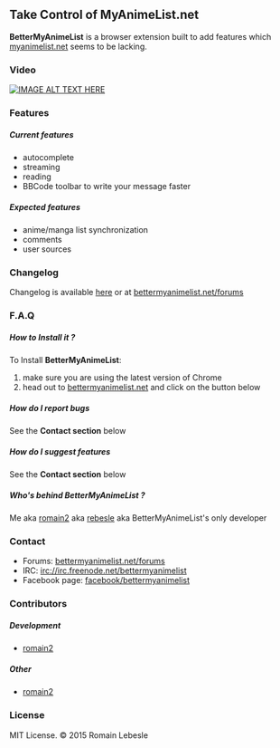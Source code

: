 ## Take Control of MyAnimeList.net


**BetterMyAnimeList** is a browser extension built to add features which [myanimelist.net]() seems to be lacking. 

### Video
[![IMAGE ALT TEXT HERE](http://img.youtube.com/vi/S8GG3xW70ss/0.jpg)](http://www.youtube.com/watch?v=S8GG3xW70ss)

### Features

##### Current features

* autocomplete
* streaming
* reading
* BBCode toolbar to write your message faster


##### Expected features

* anime/manga list synchronization
* comments
* user sources

### Changelog

Changelog is available [here](https://github.com/rebesle/bettermyanimelist/blob/master/CHANGELOG) or at [bettermyanimelist.net/forums](bettermyanimelist.net/forums) 


### F.A.Q  

##### How to Install it ?

To Install **BetterMyAnimeList**: 

1. make sure you are using the latest version of Chrome 
2. head out to [bettermyanimelist.net]() and click on the button below

##### How do I report bugs

See the **Contact section** below


##### How do I suggest features

See the **Contact section** below

##### Who's behind BetterMyAnimeList ?

Me aka [romain2](http://myanimelist.net/profile/Romain2) aka [rebesle](http://github.com/rebesle) aka BetterMyAnimeList's only developer


### Contact

* Forums: [bettermyanimelist.net/forums](http://goo.gl/F7s9pD)
* IRC: [irc://irc.freenode.net/bettermyanimelist](https://kiwiirc.com/client/irc%3A%2F%2Firc.freenode.net%2Fbettermyanimelist) 
* Facebook page: [facebook/bettermyanimelist](http://goo.gl/2yez4m) 


### Contributors

##### Development

* [romain2](http://myanimelist.net/profile/Romain2) 


##### Other

* [romain2](http://myanimelist.net/profile/Romain2) 


### License

MIT License. © 2015 Romain Lebesle